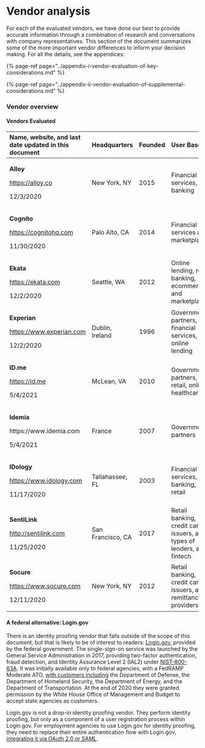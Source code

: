 # Vendor analysis

For each of the evaluated vendors, we have done our best to provide accurate information through a combination of research and conversations with company representatives. This section of the document summarizes some of the more important vendor differences to inform your decision making. For all the details, see the appendices:

{% page-ref page="../appendix-i-vendor-evaluation-of-key-considerations.md" %}

{% page-ref page="../appendix-ii-vendor-evaluation-of-supplemental-considerations.md" %}

### Vendor overview

#### Vendors Evaluated

<table>
  <thead>
    <tr>
      <th style="text-align:left">Name, website, and last date updated in this document</th>
      <th style="text-align:left">Headquarters</th>
      <th style="text-align:left">Founded</th>
      <th style="text-align:left">User Base</th>
      <th style="text-align:left">Best for</th>
    </tr>
  </thead>
  <tbody>
    <tr>
      <td style="text-align:left">
        <p><b>Alloy</b>
        </p>
        <p><a href="https://alloy.co">https://alloy.co</a>
        </p>
        <p>12/3/2020</p>
      </td>
      <td style="text-align:left">New York, NY</td>
      <td style="text-align:left">2015</td>
      <td style="text-align:left">Financial services, banking</td>
      <td style="text-align:left">KYC/AML compliance, fraud prevention</td>
    </tr>
    <tr>
      <td style="text-align:left">
        <p><b>Cognito</b>
        </p>
        <p><a href="https://cognitohq.com/">https://cognitohq.com</a>
        </p>
        <p>11/30/2020</p>
      </td>
      <td style="text-align:left">Palo Alto, CA</td>
      <td style="text-align:left">2014</td>
      <td style="text-align:left">Financial services and marketplaces</td>
      <td style="text-align:left">KYC compliance; address and age verification</td>
    </tr>
    <tr>
      <td style="text-align:left">
        <p><b>Ekata</b>
        </p>
        <p><a href="https://ekata.com/">https://ekata.com</a>
        </p>
        <p>12/2/2020</p>
      </td>
      <td style="text-align:left">Seattle, WA</td>
      <td style="text-align:left">2012</td>
      <td style="text-align:left">Online lending, retail banking, ecommerce and marketplaces</td>
      <td style="text-align:left">Identity records for dynamic PII</td>
    </tr>
    <tr>
      <td style="text-align:left">
        <p><b>Experian</b>
        </p>
        <p><a href="https://www.experian.com">https://www.experian.com</a> 
        </p>
        <p>12/2/2020</p>
      </td>
      <td style="text-align:left">Dublin, Ireland</td>
      <td style="text-align:left">1996</td>
      <td style="text-align:left">Government partners, financial services, online lending</td>
      <td style="text-align:left">KYC compliance, fraud prevention, identity records</td>
    </tr>
    <tr>
      <td style="text-align:left">
        <p><b>ID.me</b>
        </p>
        <p><a href="https://id.me">https://id.me</a> 
        </p>
        <p>5/4/2021</p>
      </td>
      <td style="text-align:left">McLean, VA</td>
      <td style="text-align:left">2010</td>
      <td style="text-align:left">Government partners, retail, online healthcare</td>
      <td style="text-align:left">Identity records</td>
    </tr>
    <tr>
      <td style="text-align:left">
        <p><b>Idemia</b>
        </p>
        <p>https://www.idemia.com</p>
        <p>5/4/2021</p>
      </td>
      <td style="text-align:left">France</td>
      <td style="text-align:left">2007</td>
      <td style="text-align:left">Government partners</td>
      <td style="text-align:left">Identity records</td>
    </tr>
    <tr>
      <td style="text-align:left">
        <p><b>IDology</b>
        </p>
        <p><a href="https://www.idology.com">https://www.idology.com</a>
        </p>
        <p>11/17/2020</p>
      </td>
      <td style="text-align:left">Tallahassee, FL</td>
      <td style="text-align:left">2003</td>
      <td style="text-align:left">Financial services, banking, retail</td>
      <td style="text-align:left">Identity and age verification</td>
    </tr>
    <tr>
      <td style="text-align:left">
        <p><b>SentiLink</b>
        </p>
        <p><a href="http://sentilink.com/">http://sentilink.com</a>
        </p>
        <p>11/25/2020</p>
      </td>
      <td style="text-align:left">San Francisco, CA</td>
      <td style="text-align:left">2017</td>
      <td style="text-align:left">Retail banking, credit card issuers, all types of lenders, and fintech</td>
      <td
      style="text-align:left">Synthetic fraud detection &amp; analytics</td>
    </tr>
    <tr>
      <td style="text-align:left">
        <p><b>Socure</b>
        </p>
        <p><a href="https://www.socure.com/products/sigma-identity-fraud">https://www.socure.com</a>
        </p>
        <p>12/11/2020</p>
      </td>
      <td style="text-align:left">New York, NY</td>
      <td style="text-align:left">2012</td>
      <td style="text-align:left">Retail banking, credit card issuers, and remittance providers</td>
      <td
      style="text-align:left">Fraud scoring and analysis</td>
    </tr>
  </tbody>
</table>

#### A federal alternative: Login.gov

There is an identity proofing vendor that falls outside of the scope of this document, but that is likely to be of interest to readers: [Login.gov](https://www.login.gov/), provided by the federal government. The single-sign-on service was launched by the General Service Administration in 2017, providing two-factor authentication, fraud detection, and Identity Assurance Level 2 \(IAL2\) under [NIST-800-63A](https://pages.nist.gov/800-63-3/sp800-63a.html). It was initially available only to federal agencies, with a FedRAMP Moderate ATO, [with customers including](https://login.gov/partners/our-agency-partners/) the Department of Defense, the Department of Homeland Security, the Department of Energy, and the Department of Transportation. At the end of 2020 they were granted permission by the White House Office of Management and Budget to accept state agencies as customers.

Login.gov is not a drop-in identity proofing vendor. They perform identity proofing, but only as a component of a user registration process within Login.gov. For employment agencies to use Login.gov for identity proofing, they need to replace their entire authentication flow with Login.gov, [integrating it via OAuth 2.0 or SAML](https://developers.login.gov/).

